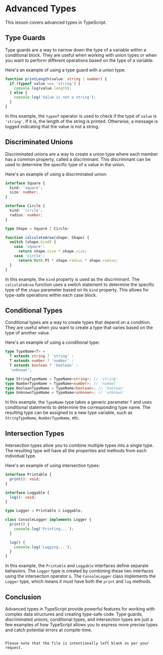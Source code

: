 # Advanced Types

This lesson covers advanced types in TypeScript.

## Type Guards

Type guards are a way to narrow down the type of a variable within a conditional block. They are useful when working with union types or when you want to perform different operations based on the type of a variable.

Here's an example of using a type guard with a union type:

```typescript
function printLength(value: string | number) {
  if (typeof value === 'string') {
    console.log(value.length);
  } else {
    console.log('Value is not a string');
  }
}
```

In this example, the `typeof` operator is used to check if the type of `value` is `'string'`. If it is, the length of the string is printed. Otherwise, a message is logged indicating that the value is not a string.

## Discriminated Unions

Discriminated unions are a way to create a union type where each member has a common property, called a discriminant. This discriminant can be used to determine the specific type of a value in the union.

Here's an example of using a discriminated union:

```typescript
interface Square {
  kind: 'square';
  size: number;
}

interface Circle {
  kind: 'circle';
  radius: number;
}

type Shape = Square | Circle;

function calculateArea(shape: Shape) {
  switch (shape.kind) {
    case 'square':
      return shape.size * shape.size;
    case 'circle':
      return Math.PI * shape.radius * shape.radius;
  }
}
```

In this example, the `kind` property is used as the discriminant. The `calculateArea` function uses a switch statement to determine the specific type of the `shape` parameter based on its `kind` property. This allows for type-safe operations within each case block.

## Conditional Types

Conditional types are a way to create types that depend on a condition. They are useful when you want to create a type that varies based on the type of another value.

Here's an example of using a conditional type:

```typescript
type TypeName<T> =
  T extends string ? 'string' :
  T extends number ? 'number' :
  T extends boolean ? 'boolean' :
  'unknown';

type StringTypeName = TypeName<string>; // 'string'
type NumberTypeName = TypeName<number>; // 'number'
type BooleanTypeName = TypeName<boolean>; // 'boolean'
type UnknownTypeName = TypeName<unknown>; // 'unknown'
```

In this example, the `TypeName` type takes a generic parameter `T` and uses conditional statements to determine the corresponding type name. The resulting type can be assigned to a new type variable, such as `StringTypeName`, `NumberTypeName`, etc.

## Intersection Types

Intersection types allow you to combine multiple types into a single type. The resulting type will have all the properties and methods from each individual type.

Here's an example of using intersection types:

```typescript
interface Printable {
  print(): void;
}

interface Loggable {
  log(): void;
}

type Logger = Printable & Loggable;

class ConsoleLogger implements Logger {
  print() {
    console.log('Printing...');
  }

  log() {
    console.log('Logging...');
  }
}
```

In this example, the `Printable` and `Loggable` interfaces define separate behaviors. The `Logger` type is created by combining these two interfaces using the intersection operator `&`. The `ConsoleLogger` class implements the `Logger` type, which means it must have both the `print` and `log` methods.

## Conclusion

Advanced types in TypeScript provide powerful features for working with complex data structures and creating type-safe code. Type guards, discriminated unions, conditional types, and intersection types are just a few examples of how TypeScript allows you to express more precise types and catch potential errors at compile-time.
```

Please note that the file is intentionally left blank as per your request.